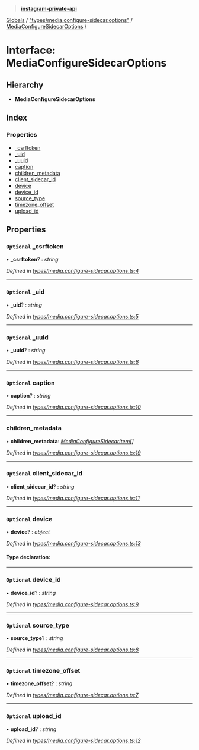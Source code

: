 > **[instagram-private-api](../README.md)**

[Globals](../README.md) / ["types/media.configure-sidecar.options"](../modules/_types_media_configure_sidecar_options_.md) / [MediaConfigureSidecarOptions](_types_media_configure_sidecar_options_.mediaconfiguresidecaroptions.md) /

# Interface: MediaConfigureSidecarOptions

## Hierarchy

* **MediaConfigureSidecarOptions**

## Index

### Properties

* [_csrftoken](_types_media_configure_sidecar_options_.mediaconfiguresidecaroptions.md#optional-_csrftoken)
* [_uid](_types_media_configure_sidecar_options_.mediaconfiguresidecaroptions.md#optional-_uid)
* [_uuid](_types_media_configure_sidecar_options_.mediaconfiguresidecaroptions.md#optional-_uuid)
* [caption](_types_media_configure_sidecar_options_.mediaconfiguresidecaroptions.md#optional-caption)
* [children_metadata](_types_media_configure_sidecar_options_.mediaconfiguresidecaroptions.md#children_metadata)
* [client_sidecar_id](_types_media_configure_sidecar_options_.mediaconfiguresidecaroptions.md#optional-client_sidecar_id)
* [device](_types_media_configure_sidecar_options_.mediaconfiguresidecaroptions.md#optional-device)
* [device_id](_types_media_configure_sidecar_options_.mediaconfiguresidecaroptions.md#optional-device_id)
* [source_type](_types_media_configure_sidecar_options_.mediaconfiguresidecaroptions.md#optional-source_type)
* [timezone_offset](_types_media_configure_sidecar_options_.mediaconfiguresidecaroptions.md#optional-timezone_offset)
* [upload_id](_types_media_configure_sidecar_options_.mediaconfiguresidecaroptions.md#optional-upload_id)

## Properties

### `Optional` _csrftoken

• **_csrftoken**? : *string*

*Defined in [types/media.configure-sidecar.options.ts:4](https://github.com/dilame/instagram-private-api/blob/173bc62/src/types/media.configure-sidecar.options.ts#L4)*

___

### `Optional` _uid

• **_uid**? : *string*

*Defined in [types/media.configure-sidecar.options.ts:5](https://github.com/dilame/instagram-private-api/blob/173bc62/src/types/media.configure-sidecar.options.ts#L5)*

___

### `Optional` _uuid

• **_uuid**? : *string*

*Defined in [types/media.configure-sidecar.options.ts:6](https://github.com/dilame/instagram-private-api/blob/173bc62/src/types/media.configure-sidecar.options.ts#L6)*

___

### `Optional` caption

• **caption**? : *string*

*Defined in [types/media.configure-sidecar.options.ts:10](https://github.com/dilame/instagram-private-api/blob/173bc62/src/types/media.configure-sidecar.options.ts#L10)*

___

###  children_metadata

• **children_metadata**: *[MediaConfigureSidecarItem](_types_media_configure_sidecar_options_.mediaconfiguresidecaritem.md)[]*

*Defined in [types/media.configure-sidecar.options.ts:19](https://github.com/dilame/instagram-private-api/blob/173bc62/src/types/media.configure-sidecar.options.ts#L19)*

___

### `Optional` client_sidecar_id

• **client_sidecar_id**? : *string*

*Defined in [types/media.configure-sidecar.options.ts:11](https://github.com/dilame/instagram-private-api/blob/173bc62/src/types/media.configure-sidecar.options.ts#L11)*

___

### `Optional` device

• **device**? : *object*

*Defined in [types/media.configure-sidecar.options.ts:13](https://github.com/dilame/instagram-private-api/blob/173bc62/src/types/media.configure-sidecar.options.ts#L13)*

#### Type declaration:

___

### `Optional` device_id

• **device_id**? : *string*

*Defined in [types/media.configure-sidecar.options.ts:9](https://github.com/dilame/instagram-private-api/blob/173bc62/src/types/media.configure-sidecar.options.ts#L9)*

___

### `Optional` source_type

• **source_type**? : *string*

*Defined in [types/media.configure-sidecar.options.ts:8](https://github.com/dilame/instagram-private-api/blob/173bc62/src/types/media.configure-sidecar.options.ts#L8)*

___

### `Optional` timezone_offset

• **timezone_offset**? : *string*

*Defined in [types/media.configure-sidecar.options.ts:7](https://github.com/dilame/instagram-private-api/blob/173bc62/src/types/media.configure-sidecar.options.ts#L7)*

___

### `Optional` upload_id

• **upload_id**? : *string*

*Defined in [types/media.configure-sidecar.options.ts:12](https://github.com/dilame/instagram-private-api/blob/173bc62/src/types/media.configure-sidecar.options.ts#L12)*